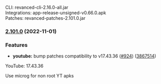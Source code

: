 CLI: revanced-cli-2.16.0-all.jar  
Integrations: app-release-unsigned-v0.66.0.apk  
Patches: revanced-patches-2.101.0.jar  
### [2.101.0](https://github.com/revanced/revanced-patches/compare/v2.100.3...v2.101.0) (2022-11-01)
### Features
* **youtube:** bump patches compatibility to v17.43.36 ([#924](https://github.com/revanced/revanced-patches/issues/924)) ([3867514](https://github.com/revanced/revanced-patches/commit/38675144dcb616474a047bcf8f7e1bf1f668ea46))

  
YouTube: 17.43.36  

Use microg for non root YT apks  
